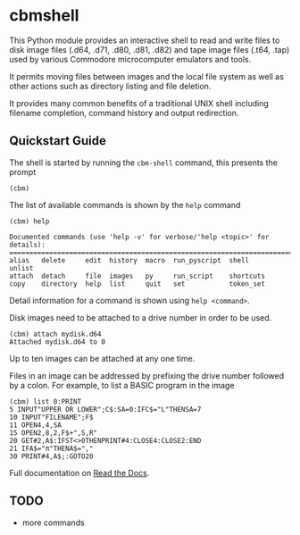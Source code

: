# cbmshell

This Python module provides an interactive shell to read and write files to disk image files (.d64, .d71, .d80, .d81, .d82) and tape image files (.t64, .tap) used by various Commodore microcomputer emulators and tools.

It permits moving files between images and the local file system as well as other actions such as directory listing and file deletion.

It provides many common benefits of a traditional UNIX shell including filename completion, command history and output redirection.


## Quickstart Guide

The shell is started by running the `cbm-shell` command, this presents the prompt

```
(cbm)
```

The list of available commands is shown by the `help` command

```
(cbm) help

Documented commands (use 'help -v' for verbose/'help <topic>' for details):
===========================================================================
alias   delete     edit  history  macro  run_pyscript  shell      unlist
attach  detach     file  images   py     run_script    shortcuts
copy    directory  help  list     quit   set           token_set
```

Detail information for a command is shown using `help <command>`.

Disk images need to be attached to a drive number in order to be used.

```
(cbm) attach mydisk.d64
Attached mydisk.d64 to 0
```

Up to ten images can be attached at any one time.

Files in an image can be addressed by prefixing the drive number followed by a colon. For example, to list a BASIC program in the image

```
(cbm) list 0:PRINT
5 INPUT"UPPER OR LOWER";C$:SA=0:IFC$="L"THENSA=7
10 INPUT"FILENAME";F$
11 OPEN4,4,SA
15 OPEN2,8,2,F$+",S,R"
20 GET#2,A$:IFST<>0THENPRINT#4:CLOSE4:CLOSE2:END
21 IFA$="π"THENA$=","
30 PRINT#4,A$;:GOTO20
```

Full documentation on [Read the Docs](https://cbmshell.readthedocs.io/en/latest/).


## TODO

* more commands
